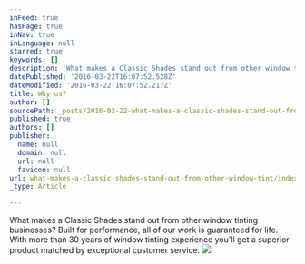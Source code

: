 ```yaml
---
inFeed: true
hasPage: true
inNav: true
inLanguage: null
starred: true
keywords: []
description: 'What makes a Classic Shades stand out from other window tinting businesses? Built for performance, all of our work is guaranteed for life. With more than 30 years of window tinting experience you’ll get a superior product matched by exceptional customer service.'
datePublished: '2016-03-22T16:07:52.528Z'
dateModified: '2016-03-22T16:07:52.217Z'
title: Why us?
author: []
sourcePath: _posts/2016-03-22-what-makes-a-classic-shades-stand-out-from-other-window-tint.md
published: true
authors: []
publisher:
  name: null
  domain: null
  url: null
  favicon: null
url: what-makes-a-classic-shades-stand-out-from-other-window-tint/index.html
_type: Article

---
```

What makes a Classic Shades stand out from other window tinting businesses? Built for performance, all of our work is guaranteed for life. With more than 30 years of window tinting experience you'll get a superior product matched by exceptional customer service.
![](https://the-grid-user-content.s3-us-west-2.amazonaws.com/f8f91f20-048d-4f55-b550-3fa23aa2f519.jpg)